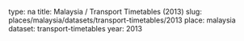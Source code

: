 type: na
title: Malaysia / Transport Timetables (2013)
slug: places/malaysia/datasets/transport-timetables/2013
place: malaysia
dataset: transport-timetables
year: 2013
